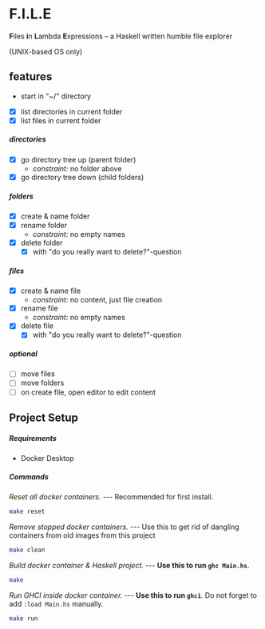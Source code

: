 # F.I.L.E

**F**iles **i**n **L**ambda **E**xpressions – a Haskell written humble file explorer

(UNIX-based OS only)

## features

- start in "~/" directory

- [x] list directories in current folder
- [x] list files in current folder

##### directories

- [x] go directory tree up (parent folder)
  - _constraint:_ no folder above
- [x] go directory tree down (child folders)

##### folders

- [x] create & name folder
- [x] rename folder
  - _constraint:_ no empty names
- [x] delete folder
  - [x] with "do you really want to delete?"-question

##### files

- [x] create & name file
  - _constraint:_ no content, just file creation
- [x] rename file
  - _constraint:_ no empty names
- [x] delete file
  - [x] with "do you really want to delete?"-question

##### optional

- [ ] move files
- [ ] move folders
- [ ] on create file, open editor to edit content

## Project Setup

##### Requirements

- Docker Desktop

##### Commands

_Reset all docker containers._
--- Recommended for first install.

```sh
make reset
```

_Remove stopped docker containers._
--- Use this to get rid of dangling containers from old images from this project

```sh
make clean
```

_Build docker container & Haskell project._
--- **Use this to run `ghc Main.hs`**.

```sh
make
```

_Run GHCI inside docker container._
--- **Use this to run `ghci`**. Do not forget to add `:load Main.hs` manually.

```sh
make run
```
